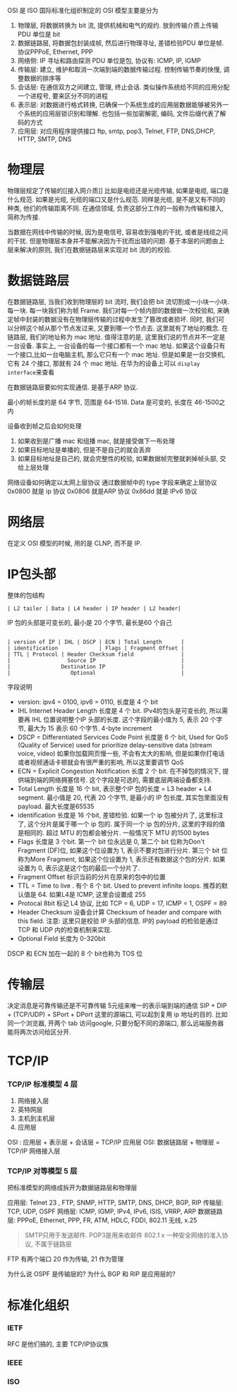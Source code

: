OSI 是 ISO 国际标准化组织制定的
OSI 模型主要是分为
1. 物理层,  将数据转换为 bit 流, 提供机械和电气的规约. 放到传输介质上传输 PDU 单位是 bit 
2. 数据链路层, 将数据包封装成帧, 然后进行物理寻址, 差错检验PDU 单位是帧. 协议PPPoE, Ethernet, PPP
3. 网络侧: IP 寻址和路由探测 PDU 单位是包, 协议有: ICMP, IP, IGMP
4. 传输层: 建立, 维护和取消一次端到端的数据传输过程. 控制传输节奏的快慢, 调整数据的排序等
5. 会话层: 在通信双方之间建立, 管理, 终止会话. 类似操作系统给不同的应用分配一个进程号, 要来区分不同的进程
6. 表示层: 对数据进行格式转换, 已确保一个系统生成的应用层数据能够被另外一个系统的应用层锁识别和理解. 也包括一些加密解密, 编码, 文件后缀代表了解码的方式
7. 应用层: 对应用程序提供接口 ftp, smtp, pop3, Telnet, FTP, DNS,DHCP, HTTP, SMTP, DNS


# 物理层 
物理层规定了传输的[[接入网介质]] 比如是电缆还是光缆传输, 如果是电缆, 端口是什么规范. 如果是光缆, 光缆的端口又是什么规范. 
同样是光缆, 是不是又有不同的种类, 他们的传输距离不同. 
在通信领域, 负责这部分工作的一般称为传输和接入, 简称为传接.

当数据在网线中传输的时候, 因为是电信号, 容易收到强电的干扰, 或者是线缆之间的干扰. 但是物理层本身并不能解决因为干扰而出错的问题. 基于本层的问题由上层来解决的原则, 我们在数据链路层来实现对 bit 流的的校验. 

# 数据链路层
在数据链路层, 当我们收到物理层的 bit 流时, 我们会把 bit 流切割成一小块一小块. 
每一块. 每一块我们称为帧 Frame. 我们对每一个帧内部的数据做一次校验和, 来确定帧中封装的数据没有在物理层传输的过程中发生了篡改或者损坏. 
同时, 我们可以分辨这个帧从那个节点发过来, 又要到哪一个节点去. 这里就有了地址的概念. 
在链路层, 我们的地址称为 mac 地址. 值得注意的是, 这里我们说的节点并不一定是一台设备. 事实上, 一台设备的每一个接口都有一个 mac 地址. 如果这个设备只有一个接口,比如一台电脑主机, 那么它只有一个 mac 地址. 但是如果是一台交换机, 它有 24 个接口, 那就有 24 个 mac 地址. 在华为的设备上可以 `display interface`来查看

在数据链路层要如何实现通信. 是基于ARP 协议. 

最小的帧长度的是 64 字节, 范围是 64-1518. Data 是可变的, 长度在 46-1500之内

设备收到帧之后会如何处理
1. 如果收到是广播 mac 和组播 mac, 就是接受做下一布处理
2. 如果目标地址是单播的, 但是不是自己的就会丢弃
3. 如果目标地址是自己的, 就会完整性的校验, 如果数据帧完整就剥掉帧头部, 交给上层处理

网络设备如何确定以太网上层协议
通过数据帧中的 type 字段来确定上层协议 
0x0800 就是 ip 协议
0x0806 就是ARP 协议
0x86dd 就是 IPv6 协议

# 网络层
在定义 OSI 模型的时候, 用的是 CLNP, 而不是 IP. 


# IP包头部
整体的包结构
```
| L2 tailer | Data | L4 header | IP header | L2 header|
```

IP 包的头部是可变长的, 最小是 20 个字节, 最长是60 个自己
```

| version of IP | IHL | DSCP | ECN | Total Length      | 
| identification             | Flags | Fragment Offset |
| TTL | Protocol | Header Checksum field               |
|                  Source IP                           |
|                Destination IP                        |                      
|                   Optional                           |
```
字段说明
* version: ipv4 = 0100, ipv6 = 0110, 长度是 4 个 bit
* IHL Internet Header Length 长度是 4 个 bit. IPv4的包头是可变长的, 所以需要再 IHL 位置说明整个IP 头部的长度. 这个字段的最小值为 5, 表示 20 个字节, 最大为 15 表示 60 个字节. 4-byte increment
* DSCP = Differentiated Services Code Point 长度是 6 个 bit, Used for QoS (Quality of Service)
	used for prioritize delay-sensitive data (stream voice, video) 如果你加载网页慢一些, 不会有太大的影响, 但是如果你打电话或者视频通话卡顿就会有很严重的影响, 所以这里要调节 QoS
* ECN = Explicit Congestion Notification 长度 2 个 bit. 在不掉包的情况下, 提供端到端的网络拥塞信号. 这个字段是可选的, 需要底层两端设备都支持. 
* Total Length 长度是 16 个 bit, 表示整个IP 包的长度 = L3 header + L4 segment. 最小值是 20, 代表 20 个字节, 是最小的 IP 包长度, 其实包里面没有payload. 最大长度是65535
* identification  长度是 16 个bit, 差错检验. 如果一个 ip 包被分片了, 这里标注了, 这个分片是属于哪一个 ip 包的. 属于同一个 ip 包的分片, 这里的字段的值是相同的. 超过 MTU 的包都会被分片.  一般情况下 MTU 的1500 bytes
* Flags 长度是 3 个bit. 第一个 bit 位永远是 0, 第二个 bit 位称为Don't Fragment (DF)位, 如果这个位设置为 1, 表示不要对包进行分片. 第三个 bit 位称为More Fragment, 如果这个位设置为 1, 表示还有数据这个包的分片. 如果设置为 0, 表示这是这个包的最后一个分片了. 
* Fragment Offset 标识当前的分片在原来的包中的位置
*  TTL = Time to live . 有个 8 个 bit. Used to prevent infinite loops. 推荐的默认值是 64. 如果L4是 ICMP, 这里会设置成 255
*  Protocal 8bit 标记 L4 协议, 比如 TCP = 6, UDP = 17, ICMP = 1, OSPF = 89
*  Header Checksum 设备会计算 Checksum of header and compare with this field. 注意: 这里只是校验 IP 头部的信息. IP的 payload 的检验是通过 TCP 和 UDP 内的检查机制来实现.
* Optional Field 长度为 0-320bit

DSCP 和 ECN 加在一起的 8 个 bit也称为 TOS 位

# 传输层
决定消息是可靠传输还是不可靠传输
5元组来唯一的表示端到端的通信
SIP + DIP + (TCP/UDP)  + SPort + DPort
这里的源端口, 可以起到复用 ip 地址的目的. 比如同一个浏览器, 开两个 tab 访问google, 只要分配不同的源端口, 那么远端服务器能将两次访问给区分开. 


# TCP/IP
### TCP/IP 标准模型 4 层
1. 网络接入层
2. 英特网层
3. 主机到主机层
4. 应用层

OSI : 应用层 + 表示层 + 会话层 = TCP/IP 应用层
OSI:  数据链路层 + 物理层 = TCP/IP 网络接入层

### TCP/IP 对等模型 5 层
把标准模型的网络成拆开为数据链路层和物理层

应用层: Telnet 23 , FTP, SNMP, HTTP, SMTP, DNS, DHCP, BGP, RIP
传输层: TCP, UDP, OSPF
网络层: ICMP, IGMP, IPv4, IPv6, ISIS, VRRP, ARP
数据链路层: PPPoE, Ethernet, PPP, FR, ATM, HDLC, FDDI, 802.11 无线, x.25

>SMTP只用于发送邮件. 
>POP3是用来收邮件
>802.1 x 一种安全网络的准入协议, 不属于链路层


FTP 有两个端口 20 作为传输, 21 作为管理

为什么说 OSPF 是传输层的?
为什么 BGP 和 RIP 是应用层的?


# 标准化组织
### IETF
RFC 是他们搞的, 主要 TCP/IP协议族

### IEEE


### ISO